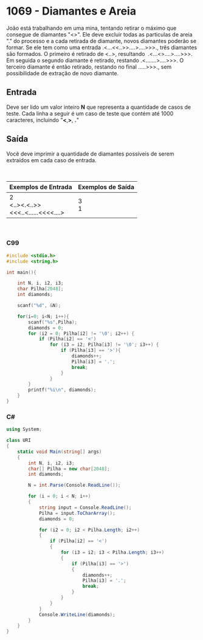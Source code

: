 # 1069 - Diamantes e Areia

João está trabalhando em uma mina, tentando retirar o máximo que consegue de diamantes "<>". Ele deve excluir todas as particulas de areia "." do processo e a cada retirada de diamante, novos diamantes poderão se formar. Se ele tem como uma entrada .<...<<..>>....>....>>>., três diamantes são formados. O primeiro é retirado de <..>, resultando  .<...<>....>....>>>. Em seguida o segundo diamante é retirado, restando .<.......>....>>>. O terceiro diamante é então retirado, restando no final .....>>>., sem possibilidade de extração de novo diamante.

## Entrada

Deve ser lido um valor inteiro **N** que representa a quantidade de casos de teste. Cada linha a seguir é um caso de teste que contém até 1000 caracteres, incluindo "**<**,**\>**, **.**"

## Saída

Você deve imprimir a quantidade de diamantes possíveis de serem extraídos em cada caso de entrada.

&nbsp;

| Exemplos de Entrada                             | Exemplos de Saída |
| ----------------------------------------------- | ----------------- |
| 2 <br/> <..><.<..>> <br/> <<<..<......<<<<....> | 3 <br/> 1         |

&nbsp;

### C99

```c
#include <stdio.h>
#include <string.h>

int main(){

	int N, i, i2, i3;
	char Pilha[2048];
	int diamonds;

	scanf("%d", &N);

	for(i=0; i<N; i++){
        scanf("%s",Pilha);
		diamonds = 0;
		for (i2 = 0; Pilha[i2] != '\0'; i2++) {
         	if (Pilha[i2] == '<')
                for (i3 = i2; Pilha[i3] != '\0'; i3++) {
                    if (Pilha[i3] == '>'){
                        diamonds++;
                        Pilha[i3] = '.';
                        break;
                    }
                }
        }
		printf("%i\n", diamonds);
   	}
}
```

### C#

```cs
using System;

class URI
{
    static void Main(string[] args)
    {
        int N, i, i2, i3;
        char[] Pilha = new char[2048];
        int diamonds;

        N = int.Parse(Console.ReadLine());

        for (i = 0; i < N; i++)
        {
            string input = Console.ReadLine();
            Pilha = input.ToCharArray();
            diamonds = 0;

            for (i2 = 0; i2 < Pilha.Length; i2++)
            {
                if (Pilha[i2] == '<')
                {
                    for (i3 = i2; i3 < Pilha.Length; i3++)
                    {
                        if (Pilha[i3] == '>')
                        {
                            diamonds++;
                            Pilha[i3] = '.';
                            break;
                        }
                    }
                }
            }
            Console.WriteLine(diamonds);
        }
    }
}
```
